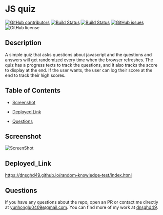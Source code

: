 # JS quiz
  [![GitHub contributors](https://img.shields.io/github/contributors/dnsghd49/random-knowledge-test.svg)](https://GitHub.com/dnsghd49/random-knowledge-test/graphs/contributors/)
  [![Build Status](https://img.shields.io/github/forks/dnsghd49/random-knowledge-test.svg)](https://github.com/dnsghd49/random-knowledge-test/network/)
  [![Build Status](https://img.shields.io/github/stars/dnsghd49/random-knowledge-test.svg)](https://github.com/dnsghd49/random-knowledge-test/)
  [![GitHub issues](https://img.shields.io/github/issues/dnsghd49/random-knowledge-test.svg)](https://GitHub.com/dnsghd49/random-knowledge-test/issues/)
  ![GitHub license](https://img.shields.io/badge/license-MIT-blue.svg)


## Description
A simple quiz that asks questions about javascript and the questions and answers will get randomized every time when the browser refreshes. The quiz has a progress texts to track the questions, and it also tracks the score to display at the end. If the user wants, the user can log their score at the end to track their high scores.

## Table of Contents 

* [Screenshot](#screenshot)

* [Deployed Link](#Deployed_Link)

* [Questions](#questions)


## Screenshot

![ScreenShot](https://raw.github.com/dnsghd49/random-knowledge-test/tree/main/assets/img/screenshot.png)

## Deployed_Link

https://dnsghd49.github.io/random-knowledge-test/index.html

## Questions

If you have any questions about the repo, open an PR or contact me directly at yunhonglu0409@gmail.com. You can find more of my work at [dnsghd49](https://github.com/dnsghd49/).
